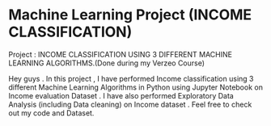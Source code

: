 # Machine Learning Project (INCOME CLASSIFICATION)
 Project : INCOME CLASSIFICATION USING 3 DIFFERENT MACHINE LEARNING ALGORITHMS.(Done during my Verzeo Course) 
 
 Hey guys . In this project , I have performed Income classification using 3 different Machine Learning Algorithms in Python using Jupyter Notebook on Income evaluation      Dataset . I have also performed Exploratory Data Analysis (including Data cleaning) on Income dataset .  Feel free to check out my code and Dataset.

